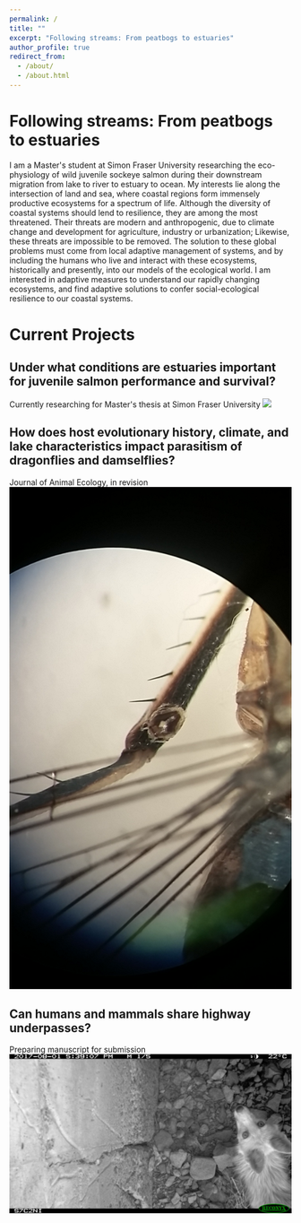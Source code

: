 ```yaml
---
permalink: /
title: ""
excerpt: "Following streams: From peatbogs to estuaries"
author_profile: true
redirect_from: 
  - /about/
  - /about.html
---
```

  
Following streams: From peatbogs to estuaries
=====
I am a Master's student at Simon Fraser University researching the eco-physiology of wild juvenile sockeye salmon during their downstream migration from lake to river to estuary to ocean. My interests lie along the intersection of land and sea, where coastal regions form immensely productive ecosystems for a spectrum of life. Although the diversity of coastal systems should lend to resilience, they are among the most threatened. Their threats are modern and anthropogenic, due to climate change and development for agriculture, industry or urbanization; Likewise, these threats are impossible to be removed. The solution to these global problems must come from local adaptive management of systems, and by including the humans who live and interact with these ecosystems, historically and presently, into our models of the ecological world. I am interested in adaptive measures to understand our rapidly changing ecosystems, and find adaptive solutions to confer social-ecological resilience to our coastal systems. 
  
Current Projects
=====
  
Under what conditions are estuaries important for juvenile salmon performance and survival?
-----
Currently researching for Master's thesis at Simon Fraser University
![](/images/profile.jpg)



How does host evolutionary history, climate, and lake characteristics impact parasitism of dragonflies and damselflies?
-----
Journal of Animal Ecology, in revision
![](/images/odemite1.jpg)
  
Can humans and mammals share highway underpasses?
-----
Preparing manuscript for submission
![](/images/mammalcorridor4.JPG)
